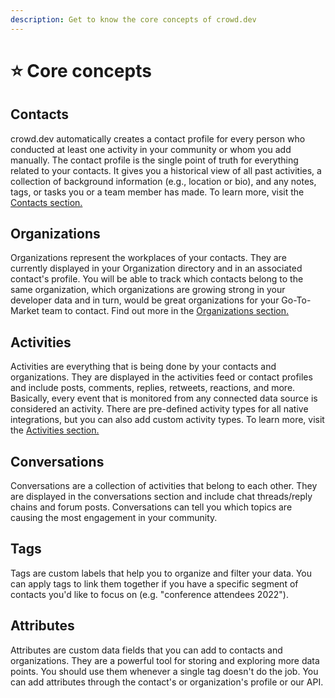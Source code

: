 ```yaml
---
description: Get to know the core concepts of crowd.dev
---
```


# ⭐ Core concepts

## Contacts

crowd.dev automatically creates a contact profile for every person who conducted at least one activity in your community or whom you add manually. The contact profile is the single point of truth for everything related to your contacts. It gives you a historical view of all past activities, a collection of background information (e.g., location or bio), and any notes, tags, or tasks you or a team member has made. To learn more, visit the [Contacts section.](../guides/contacts/)

## Organizations

Organizations represent the workplaces of your contacts. They are currently displayed in your Organization directory and in an associated contact's profile. You will be able to track which contacts belong to the same organization, which organizations are growing strong in your developer data and in turn, would be great organizations for your Go-To-Market team to contact. Find out more in the [Organizations section.](../guides/organizations/)

## Activities

Activities are everything that is being done by your contacts and organizations. They are displayed in the activities feed or contact profiles and include posts, comments, replies, retweets, reactions, and more. Basically, every event that is monitored from any connected data source is considered an activity. There are pre-defined activity types for all native integrations, but you can also add custom activity types. To learn more, visit the [Activities section.](../guides/activities/)

## Conversations

Conversations are a collection of activities that belong to each other. They are displayed in the conversations section and include chat threads/reply chains and forum posts. Conversations can tell you which topics are causing the most engagement in your community.&#x20;

## Tags

Tags are custom labels that help you to organize and filter your data. You can apply tags to link them together if you have a specific segment of contacts you'd like to focus on (e.g. "conference attendees 2022").

## Attributes

Attributes are custom data fields that you can add to contacts and organizations. They are a powerful tool for storing and exploring more data points. You should use them whenever a single tag doesn't do the job. You can add attributes through the contact's or organization's profile or our API.

